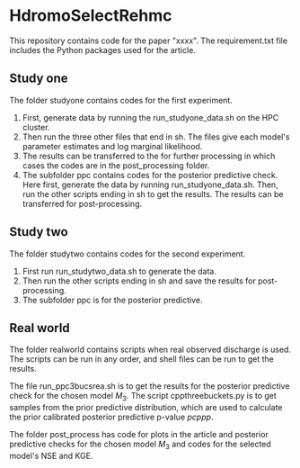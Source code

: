 # HdromoSelectRehmc
This repository contains code for the paper "xxxx". The requirement.txt file includes the Python packages used for the article.

## Study one
The folder studyone contains codes for the first experiment. 

1. First, generate data by running the run_studyone_data.sh on the HPC cluster.
2. Then run the three other files that end in sh. The files give each model's parameter estimates and log marginal likelihood.
3.  The results can be transferred to the for further processing in which cases the codes are in the post_processing folder.
4. The subfolder ppc contains codes for the posterior predictive check. Here first, generate the data by running run_studyone_data.sh. Then, run the other scripts ending in sh to get the results. The results can be transferred for post-processing.

## Study two
The folder studytwo contains codes for the second experiment.

1. First run run_studytwo_data.sh to generate the data. 
2.  Then run the other scripts ending in sh and save the results for post-processing.
3.  The subfolder ppc is for the posterior predictive.

## Real world
The folder realworld contains scripts when real observed discharge is used. The scripts can be run in any order, and shell files can be run to get the results.

The file run_ppc3bucsrea.sh is to get the results for the posterior predictive check for the chosen model $M_3$. The script cppthreebuckets.py is to get samples from the prior predictive distribution, which are used to calculate the prior calibrated posterior predictive p-value $pcppp$.
 
The folder post_process has code for plots in the article and posterior predictive checks for the chosen model $M_3$ and codes for the selected model's NSE and KGE.

